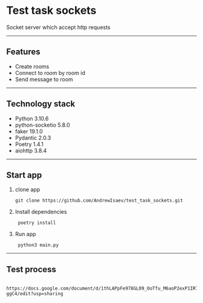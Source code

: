 # Test task sockets
Socket server which accept http requests 
***
## Features
- Create rooms
- Connect to room by room id
- Send message to room
***
## Technology stack
- Python 3.10.6
- python-socketio 5.8.0
- faker 19.1.0
- Pydantic 2.0.3
- Poetry 1.4.1
- aiohttp 3.8.4

***
## Start app
1. clone app
   ```
   git clone https://github.com/AndrewIsaev/test_task_sockets.git
2. Install dependencies
   ```
    poetry install
3. Run app
   ```
    python3 main.py

***
## Test process
```
    https://docs.google.com/document/d/1thLAPpFe978GL09_OoTfu_M6aoP2exP1IR7xKd-ggC4/edit?usp=sharing